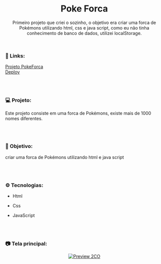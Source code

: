 <h1 align="center">Poke Forca</h1>
<p align="center">Primeiro projeto que criei o sozinho, o objetivo era criar uma forca de Pokémons utilizando html, css e java script, como eu não tinha conhecimento de banco de dados, utilizei localStorage.</p> <br />

### 🔗 Links:
<a href="https://github.com/LucasTKP/PokeForcaa">Projeto PokeForca</a></br>
<a href="https://poke-forcaa.vercel.app/">Deploy</a></br>

</br>
</br>

### 💻 Projeto:

Este projeto consiste em uma forca de Pokémons, existe mais de 1000 nomes diferentes.

<br /> <br />

### 🎯 Objetivo:

criar uma forca de Pokémons utilizando html e java script

<br /> <br />

### ⚙️ Tecnologias:

- Html
- Css
- JavaScript

  <br /> <br />

### 📷 Tela principal:
<div align="center">
  <a href="https://projectdoctorcare.vercel.app/">
    <img src="/img/imageProject.png" alt="Preview 2CO">
  </a>
</div>

<br />
